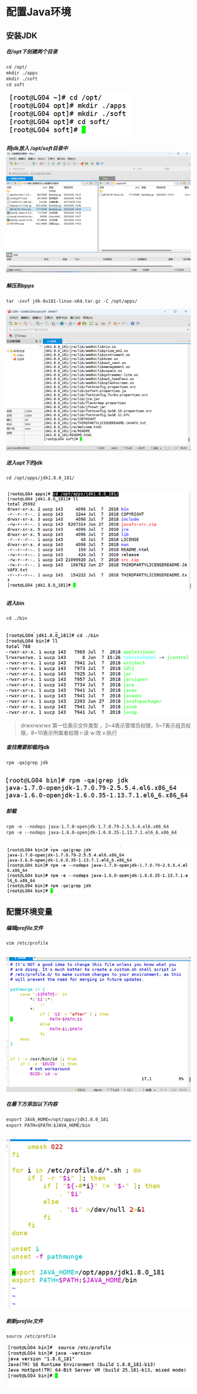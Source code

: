 # 配置Java环境



## 安装JDK

##### 在/opt下创建两个目录

```
cd /opt/
mkdir ./apps
mkdir ./soft
cd soft
```

​	![](image/7.png)

##### 将jdk放入 /opt/soft目录中![](image/image-20230607152234807.png)

##### 解压到apps

```
tar -zxvf jdk-8u181-linux-x64.tar.gz -C /opt/apps/
```

![](image/image-20230607152547352.png)

##### 进入opt下的jdk

```
cd /opt/apps/jdk1.8.0_181/
```

​	![image-20230607152841625](image/image-20230607152841625.png)

##### 进入bin

```
cd ./bin
```

​	![image-20230607153056062](image/image-20230607153056062.png)

> drwxrwxrwx	第一位表示文件类型 ，2~4表示管理员权限，5~7表示组员权限，8~10表示所属者权限	r:读	w:改	x:执行

##### 查找需要卸载的jdk

```
rpm -qa|grep jdk
```

​	![image-20230607153659113](image/image-20230607153659113.png)

##### 卸载

```
rpm -e --nodeps java-1.7.0-openjdk-1.7.0.79-2.5.5.4.el6.x86_64
rpm -e --nodeps java-1.6.0-openjdk-1.6.0.35-1.13.7.1.el6_6.x86_64
```

​	![image-20230607153859607](image/image-20230607153859607.png)

## 配置环境变量

##### 编辑profile文件

```
vim /etc/profile
```

​	![image-20230607154537738](image/image-20230607154537738.png)

##### 在最下方添加以下内容

```
export JAVA_HOME=/opt/apps/jdk1.8.0_181
export PATH=$PATH:$JAVA_HOME/bin
```

​	![image-20230607155306076](image/image-20230607155306076.png)

##### 刷新profile文件

```
source /etc/profile
```

![image-20230607155733278](image/image-20230607155733278.png)

